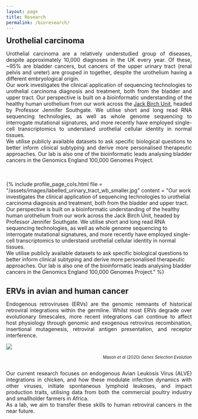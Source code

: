 ```yaml
---
layout: page
title: Research
permalink: /bioresearch/
---
```


<span style="font-size:1.5em;">**Urothelial carcinoma**</span><br/>
<p align="justify">
Urothelial carcinoma are a relatively understudied group of diseases, despite approximately 10,000 diagnoses in the UK every year. Of these, ~95% are bladder cancers, but cancers of the upper urinary tract (renal pelvis and ureter) are grouped in together, despite the urothelium having a different embryological origin. <br/><span style="font-size:1.5em;"> </span>
Our work investigates the clinical application of sequencing technologies to urothelial carcinoma diagnosis and treatment, both from the bladder and upper tract. Our perspective is built on a bioinformatic understanding of the healthy human urothelium from our work across the <a href="https://www.york.ac.uk/biology/jack-birch-unit/">Jack Birch Unit</a>, headed by Professor Jennifer Southgate. We utilise short and long read RNA sequencing technologies, as well as whole genome sequencing to interrogate mutational signatures, and more recently have employed single-cell transcriptomics to understand urothelial cellular identity in normal tissues. <br/><span style="font-size:1.5em;"> </span> We utilise publicly available datasets to ask specific biological questions to better inform clinical subtyping and derive more personalised therapeutic approaches. Our lab is also one of the bioinformatic leads analysing bladder cancers in the Genomics England 100,000 Genomes Project.
<br/></p>

<br/><br/>
{% include profile_page_cols.html 
	file = "/assets/images/labelled_urinary_tract_wb_smaller.jpg"
	content = "Our work investigates the clinical application of sequencing technologies to urothelial carcinoma diagnosis and treatment, both from the bladder and upper tract. Our perspective is built on a bioinformatic understanding of the healthy human urothelium from our work across the Jack Birch Unit, headed by Professor Jennifer Southgate. We utilise short and long read RNA sequencing technologies, as well as whole genome sequencing to interrogate mutational signatures, and more recently have employed single-cell transcriptomics to understand urothelial cellular identity in normal tissues. <br/>We utilise publicly available datasets to ask specific biological questions to better inform clinical subtyping and derive more personalised therapeutic approaches. Our lab is also one of the bioinformatic leads analysing bladder cancers in the Genomics England 100,000 Genomes Project."
%}
<br/><br/>


<span style="font-size:1.5em;">**ERVs in avian and human cancer**</span><br/>
<p align="justify">
Endogenous retroviruses (ERVs) are the genomic remnants of historical retroviral integrations within the germline. Whilst most ERVs degrade over evolutionary timescales, more recent integrations can continue to affect host physiology through genomic and exogenous retrovirus recombination, insertional mutagenesis, retroviral antigen presentation, and receptor interference.<br/></p>

[<img src="/assets/images/ALVE_schematic.jpg">](https://doi.org/10.1186/s12711-020-00548-4)
<div style="text-align: right"><span style="font-size:0.8em;"> Mason <em>et al</em> (2020) <em>Genes Selection Evolution</em><br/><br/></span></div>

<p align="justify">
Our current research focuses on endogenous Avian Leukosis Virus (ALVE) integrations in chicken, and how these modulate infection dynamics with other viruses, initiate spontaneous lymphoid leukoses, and impact production traits, utilising data from both the commercial poultry industry and smallholder farmers in Africa. <br/><span style="font-size:1.5em;"> </span>
As a lab, we aim to transfer these skills to human retroviral cancers in the near future.
</p>


